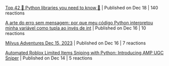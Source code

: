 [Top 42 🐍 Python libraries you need to know 🦾](https://dev.to/taipy/top-42-python-libraries-you-need-to-know-1omo) | Published on Dec 18 | 140 reactions

[A arte do erro sem mensagem: por que meu código Python interpretou minha variável como tupla ao invés de int](https://dev.to/feministech/a-arte-do-erro-sem-mensagem-por-que-meu-codigo-python-interpretou-minha-variavel-como-tupla-ao-inves-de-int-56bf) | Published on Dec 16 | 10 reactions

[Milvus Adventures Dec 15, 2023](https://dev.to/chrischurilo/milvus-adventures-dec-15-2023-fp5) | Published on Dec 16 | 7 reactions

[Automated Roblox Limited Items Sniping with Python: Introducing AMP UGC Sniper](https://dev.to/incasedname/automated-roblox-limited-items-sniping-with-python-introducing-amp-ugc-sniper-i5e) | Published on Dec 14 | 5 reactions

